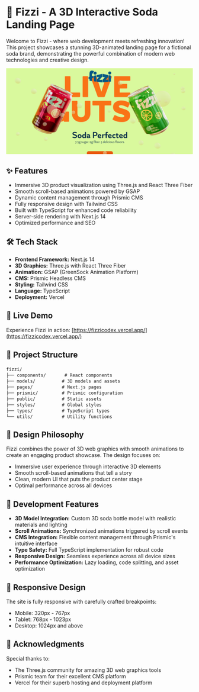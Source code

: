 # 🚀 Fizzi - A 3D Interactive Soda Landing Page

Welcome to Fizzi - where web development meets refreshing innovation! This project showcases a stunning 3D-animated landing page for a fictional soda brand, demonstrating the powerful combination of modern web technologies and creative design.

![Fizzi Landing Page](/public/labels/01.png)

## ✨ Features

- Immersive 3D product visualization using Three.js and React Three Fiber
- Smooth scroll-based animations powered by GSAP
- Dynamic content management through Prismic CMS
- Fully responsive design with Tailwind CSS
- Built with TypeScript for enhanced code reliability
- Server-side rendering with Next.js 14
- Optimized performance and SEO

## 🛠️ Tech Stack

- **Frontend Framework:** Next.js 14
- **3D Graphics:** Three.js with React Three Fiber
- **Animation:** GSAP (GreenSock Animation Platform)
- **CMS:** Prismic Headless CMS
- **Styling:** Tailwind CSS
- **Language:** TypeScript
- **Deployment:** Vercel

## 🌟 Live Demo

Experience Fizzi in action: [https://fizzicodex.vercel.app/](https://fizzicodex.vercel.app/)


## 📝 Project Structure

```
fizzi/
├── components/       # React components
├── models/          # 3D models and assets
├── pages/           # Next.js pages
├── prismic/         # Prismic configuration
├── public/          # Static assets
├── styles/          # Global styles
├── types/           # TypeScript types
└── utils/           # Utility functions
```

## 🎨 Design Philosophy

Fizzi combines the power of 3D web graphics with smooth animations to create an engaging product showcase. The design focuses on:

- Immersive user experience through interactive 3D elements
- Smooth scroll-based animations that tell a story
- Clean, modern UI that puts the product center stage
- Optimal performance across all devices

## 🔧 Development Features

- **3D Model Integration:** Custom 3D soda bottle model with realistic materials and lighting
- **Scroll Animations:** Synchronized animations triggered by scroll events
- **CMS Integration:** Flexible content management through Prismic's intuitive interface
- **Type Safety:** Full TypeScript implementation for robust code
- **Responsive Design:** Seamless experience across all device sizes
- **Performance Optimization:** Lazy loading, code splitting, and asset optimization

## 📱 Responsive Design

The site is fully responsive with carefully crafted breakpoints:
- Mobile: 320px - 767px
- Tablet: 768px - 1023px
- Desktop: 1024px and above

## 🙏 Acknowledgments

Special thanks to:
- The Three.js community for amazing 3D web graphics tools
- Prismic team for their excellent CMS platform
- Vercel for their superb hosting and deployment platform
